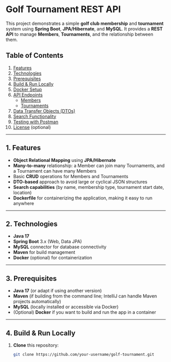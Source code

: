 # Golf Tournament REST API

This project demonstrates a simple **golf club membership** and **tournament** system using **Spring Boot**, **JPA/Hibernate**, and **MySQL**. It provides a **REST API** to manage **Members**, **Tournaments**, and the relationship between them.

## Table of Contents

1. [Features](#features)  
2. [Technologies](#technologies)  
3. [Prerequisites](#prerequisites)  
4. [Build & Run Locally](#build--run-locally)  
5. [Docker Setup](#docker-setup)  
6. [API Endpoints](#api-endpoints)  
   - [Members](#members-endpoints)  
   - [Tournaments](#tournaments-endpoints)  
7. [Data Transfer Objects (DTOs)](#data-transfer-objects-dtos)  
8. [Search Functionality](#search-functionality)  
9. [Testing with Postman](#testing-with-postman)  
10. [License](#license) (optional)

---

## 1. Features <a name="features"></a>

- **Object Relational Mapping** using **JPA/Hibernate**  
- **Many-to-many** relationship: a Member can join many Tournaments, and a Tournament can have many Members  
- Basic **CRUD** operations for Members and Tournaments  
- **DTO-based** approach to avoid large or cyclical JSON structures  
- **Search capabilities** (by name, membership type, tournament start date, location)  
- **Dockerfile** for containerizing the application, making it easy to run anywhere

---

## 2. Technologies <a name="technologies"></a>

- **Java 17**  
- **Spring Boot** 3.x (Web, Data JPA)  
- **MySQL** connector for database connectivity  
- **Maven** for build management  
- **Docker** (optional) for containerization

---

## 3. Prerequisites <a name="prerequisites"></a>

- **Java 17** (or adapt if using another version)  
- **Maven** (if building from the command line; IntelliJ can handle Maven projects automatically)  
- **MySQL** (locally installed or accessible via Docker)  
- (Optional) **Docker** if you want to build and run the app in a container

---

## 4. Build & Run Locally <a name="build--run-locally"></a>

1. **Clone** this repository:
   ```bash
   git clone https://github.com/your-username/golf-tournament.git
